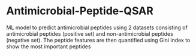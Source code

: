 # Antimicrobial-Peptide-QSAR
ML model to predict antimicrobial peptides using 2 datasets consisting of antimicrobial peptides (positive set) and non-antimicrobial peptides (negative set). The peptide features are then quantified using Gini index to show the most important peptides
